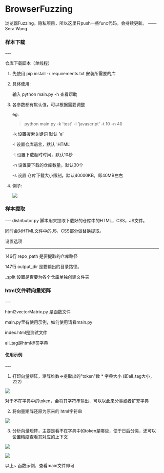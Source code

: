 # BrowserFuzzing

浏览器Fuzzing。隐私项目，所以这里只push一些func代码，会持续更新。 —— Sera Wang

<h3>样本下载</h3>
---

仓库下载脚本（单线程） 

1. 先使用 pip install -r requirements.txt 安装所需要的库

2. 具体使用:

	输入 python main.py -h 查看帮助

3. 各参数都有默认值，可以根据需要调整

	eg: 

	>python main.py -k 'test' -l 'javascript' -t 10 -n 40

	-k 设置搜索关键词 默认 'a'

	-l 设置仓库语言，默认 'HTML'

	-t 设置下载超时时间，默认10秒

	-n 设置要下载的仓库数量，默认30个

	-s 设置 仓库下载大小限制，默认40000KB，即40MB左右

4. 例子:

	![](http://p6jpvwsnk.bkt.clouddn.com/18-9-6/73710772.jpg)


<h3>样本提取</h3>
---
distributor.py 脚本用来提取下载好的仓库中的HTML，CSS，JS文件。

同时会对HTML文件中的JS，CSS部分做替换提取。


设置选项

---

146行 repo_path 是要提取的仓库路径

147行 output_dir 是要输出的目录路径。

_split 设置是否要为各个仓库单独创建文件夹


<h3>html文件转向量矩阵</h3>
---

html2vectorMatrix.py 是函数文件

main.py里有使用示例，如何使用请看main.py

index.html是测试文件

all_tag是html标签字典

<h4>使用示例</h4>
---

1. 打印向量矩阵，矩阵维数=>提取出的"token"数 * 字典大小 (即all_tag大小，222)

![](http://p6jpvwsnk.bkt.clouddn.com/18-9-22/58537887.jpg)

对于不在字典中的token，会将其字符串输出，可以以此来分类或者扩充字典

2. 将向量矩阵还原为原来的 html字符串

![](http://p6jpvwsnk.bkt.clouddn.com/18-9-22/45396356.jpg)

3. 分析向量矩阵，主要是看不在字典中的token是哪些，便于日后分类，还可以设置精度查看其对应的上下文

![](http://p6jpvwsnk.bkt.clouddn.com/18-9-22/30619607.jpg)

![](http://p6jpvwsnk.bkt.clouddn.com/18-9-22/37298078.jpg)


以上~ 函数示例，查看main文件即可